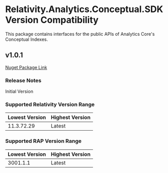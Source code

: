 # Relativity.Analytics.Conceptual.SDK Version Compatibility

This package contains interfaces for the public APIs of Analytics Core's Conceptual Indexes.

## v1.0.1

[Nuget Package Link](https://www.nuget.org/packages/Relativity.Analytics.Conceptual.SDK/)

### Release Notes

Initial Version

### Supported Relativity Version Range

Lowest Version | Highest Version
--- | ---
11.3.72.29 | Latest

### Supported RAP Version Range

Lowest Version | Highest Version
--- | ---
3001.1.1 | Latest